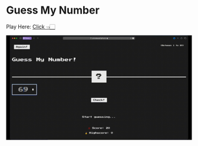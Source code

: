 # Guess My Number

Play Here: <a href="https://guessnum.princebansal.in/">Click 👈🏻</a>

<img alt="Game-demo" src="img/GuessMyNumGif.gif">
